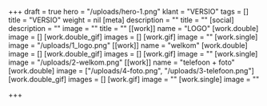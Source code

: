 +++
draft = true
hero = "/uploads/hero-1.png"
klant = "VERSIO"
tags = []
title = "VERSIO"
weight = nil
[meta]
description = ""
title = ""
[social]
description = ""
image = ""
title = ""
[[work]]
name = "LOGO"
[work.double]
image = []
[work.double_gif]
images = []
[work.gif]
image = ""
[work.single]
image = "/uploads/1_logo.png"
[[work]]
name = "welkom"
[work.double]
image = []
[work.double_gif]
images = []
[work.gif]
image = ""
[work.single]
image = "/uploads/2-welkom.png"
[[work]]
name = "telefoon + foto"
[work.double]
image = ["/uploads/4-foto.png", "/uploads/3-telefoon.png"]
[work.double_gif]
images = []
[work.gif]
image = ""
[work.single]
image = ""

+++

